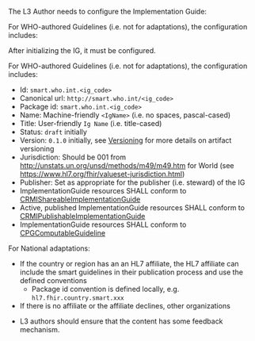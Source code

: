 The L3 Author needs to configure the Implementation Guide:

For WHO-authored Guidelines (i.e. not for adaptations), the configuration includes:

 After initializing the IG, it must be configured.   
   
For WHO-authored Guidelines (i.e. not for adaptations), the configuration includes:

* Id: `smart.who.int.<ig_code>`
* Canonical url: `http://smart.who.int/<ig_code>`
* Package id: `smart.who.int.<ig_code>`
* Name: Machine-friendly `<IgName>` (i.e. no spaces, pascal-cased)
* Title: User-friendly `Ig Name` (i.e. title-cased)
* Status: `draft` initially
* Version: `0.1.0` initially, see [Versioning](versioning.html) for more details on artifact versioning
* Jurisdiction: Should be 001 from http://unstats.un.org/unsd/methods/m49/m49.htm for World (see https://www.hl7.org/fhir/valueset-jurisdiction.html)
* Publisher: Set as appropriate for the publisher (i.e. steward) of the IG
* ImplementationGuide resources SHALL conform to [CRMIShareableImplementationGuide]({{site.data.fhir.ver.crmi}}/StructureDefinition-crmi-shareableimplementationguide.html)
* Active, published ImplementationGuide resources SHALL conform to [CRMIPublishableImplementationGuide]({{site.data.fhir.ver.crmi}}/StructureDefinition-crmi-publishableimplementationguide.html)
* ImplementationGuide resources SHALL conform to [CPGComputableGuideline]({{site.data.fhir.ver.cpg}}/StructureDefinition-cpg-computableguideline.html)


For National adaptations: 
- If the country or region has an an HL7 affiliate, the HL7 affiliate can include the smart guidelines in their publication process and use the defined conventions
  - Package id convention is defined locally, e.g. `hl7.fhir.country.smart.xxx`
- If there is no affiliate or the affiliate declines, other organizations 

* L3 authors should ensure that the content has some feedback mechanism.

